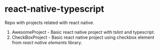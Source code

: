 # react-native-typescript

Repo with projects related with react native.

1. AwesomeProject - Basic react native project with tslint and typescript.
2. CheckBoxProject - Basic react native project using checkbox element from *react native elements* library.
